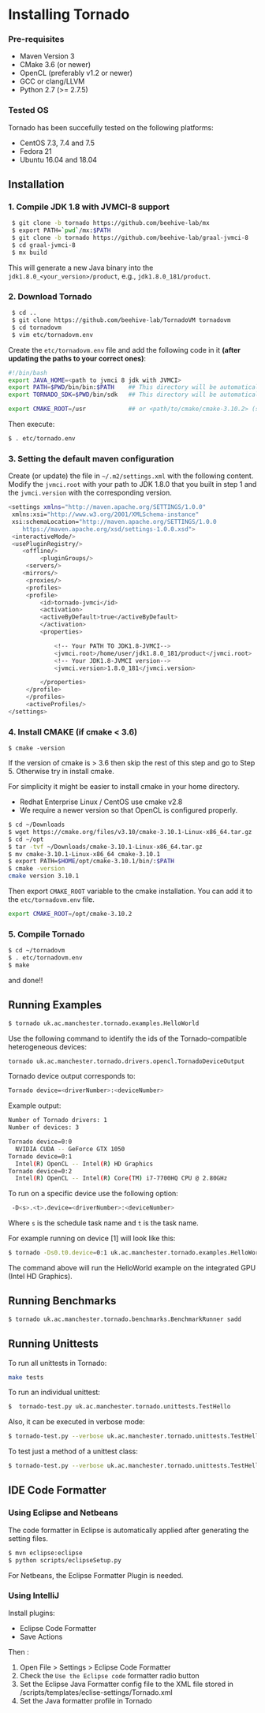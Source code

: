 # Installing Tornado #

### Pre-requisites

  * Maven Version 3
  * CMake 3.6 (or newer)
  * OpenCL (preferably v1.2 or newer)
  * GCC or clang/LLVM
  * Python 2.7 (>= 2.7.5)

### Tested OS
Tornado has been succefully tested on the following platforms:

  * CentOS 7.3, 7.4 and 7.5
  * Fedora 21
  * Ubuntu 16.04 and 18.04 


## Installation

### 1. Compile JDK 1.8 with JVMCI-8 support

```bash
 $ git clone -b tornado https://github.com/beehive-lab/mx 
 $ export PATH=`pwd`/mx:$PATH 
 $ git clone -b tornado https://github.com/beehive-lab/graal-jvmci-8
 $ cd graal-jvmci-8
 $ mx build  
```

This will generate a new Java binary into the `jdk1.8.0_<your_version>/product`, e.g., `jdk1.8.0_181/product`.




### 2. Download Tornado

```bash
 $ cd ..
 $ git clone https://github.com/beehive-lab/TornadoVM tornadovm
 $ cd tornadovm
 $ vim etc/tornadovm.env
```


Create the `etc/tornadovm.env` file and add the following code in it **(after updating the paths to your correct ones)**:

```bash
#!/bin/bash
export JAVA_HOME=<path to jvmci 8 jdk with JVMCI>
export PATH=$PWD/bin/bin:$PATH    ## This directory will be automatically generated during Tornado compilation
export TORNADO_SDK=$PWD/bin/sdk   ## This directory will be automatically generated during Tornado compilation

export CMAKE_ROOT=/usr            ## or <path/to/cmake/cmake-3.10.2> (see step 4)
```

Then execute:

```bash
$ . etc/tornado.env
```


### 3. Setting the default maven configuration

Create (or update) the file in `~/.m2/settings.xml` with the following content. Modify the `jvmci.root` with your path to JDK 1.8.0 that you built in step 1 and the `jvmci.version` with the corresponding version. 

```bash
<settings xmlns="http://maven.apache.org/SETTINGS/1.0.0"
 xmlns:xsi="http://www.w3.org/2001/XMLSchema-instance"
 xsi:schemaLocation="http://maven.apache.org/SETTINGS/1.0.0
	https://maven.apache.org/xsd/settings-1.0.0.xsd">
 <interactiveMode/>
 <usePluginRegistry/>
 	<offline/>
		 <pluginGroups/>
	 <servers/>
 	<mirrors/>
	 <proxies/>
	 <profiles>
	 <profile>
		 <id>tornado-jvmci</id>
		 <activation>
		 <activeByDefault>true</activeByDefault>
		 </activation>
		 <properties>

			 <!-- Your PATH TO JDK1.8-JVMCI-->
			 <jvmci.root>/home/user/jdk1.8.0_181/product</jvmci.root>
			 <!-- Your JDK1.8-JVMCI version-->
		 	 <jvmci.version>1.8.0_181</jvmci.version>

		 </properties>
	 </profile>
	 </profiles>
	 <activeProfiles/>
</settings>

```


### 4. Install CMAKE (if cmake < 3.6) 

```
$ cmake -version
```

If the version of cmake is > 3.6 then skip the rest of this step and go to Step 5.
Otherwise try in install cmake.

For simplicity it might be easier to install cmake in your home
directory.
  * Redhat Enterprise Linux / CentOS use cmake v2.8 
  * We require a newer version so that OpenCL is configured properly.

```bash
$ cd ~/Downloads
$ wget https://cmake.org/files/v3.10/cmake-3.10.1-Linux-x86_64.tar.gz
$ cd ~/opt
$ tar -tvf ~/Downloads/cmake-3.10.1-Linux-x86_64.tar.gz
$ mv cmake-3.10.1-Linux-x86_64 cmake-3.10.1
$ export PATH=$HOME/opt/cmake-3.10.1/bin/:$PATH
$ cmake -version
cmake version 3.10.1
``` 

Then export `CMAKE_ROOT` variable to the cmake installation. You can add it to the `etc/tornadovm.env` file.

```bash
export CMAKE_ROOT=/opt/cmake-3.10.2
```

### 5. Compile Tornado

```bash
$ cd ~/tornadovm
$ . etc/tornadovm.env
$ make 
```
and done!! 


## Running Examples #

```bash
$ tornado uk.ac.manchester.tornado.examples.HelloWorld
```

Use the following command to identify the ids of the Tornado-compatible heterogeneous devices: 

```bash
tornado uk.ac.manchester.tornado.drivers.opencl.TornadoDeviceOutput
```
Tornado device output corresponds to:
```bash
Tornado device=<driverNumber>:<deviceNumber>
```
Example output:
```bash
Number of Tornado drivers: 1
Number of devices: 3

Tornado device=0:0
  NVIDIA CUDA -- GeForce GTX 1050
Tornado device=0:1
  Intel(R) OpenCL -- Intel(R) HD Graphics
Tornado device=0:2
  Intel(R) OpenCL -- Intel(R) Core(TM) i7-7700HQ CPU @ 2.80GHz
```

To run on a specific device use the following option:

```bash
 -D<s>.<t>.device=<driverNumber>:<deviceNumber>
```

Where `s` is the schedule task name and `t` is the task name.

For example running on device [1] will look like this:

```bash
$ tornado -Ds0.t0.device=0:1 uk.ac.manchester.tornado.examples.HelloWorld
```

The command above will run the HelloWorld example on the integrated GPU (Intel HD Graphics).

## Running Benchmarks #

```bash
$ tornado uk.ac.manchester.tornado.benchmarks.BenchmarkRunner sadd
```


## Running Unittests

To run all unittests in Tornado:

```bash
make tests 

```

To run an individual unittest:

```bash
$  tornado-test.py uk.ac.manchester.tornado.unittests.TestHello
```

Also, it can be executed in verbose mode:

```bash
$ tornado-test.py --verbose uk.ac.manchester.tornado.unittests.TestHello
```

To test just a method of a unittest class:

```bash
$ tornado-test.py --verbose uk.ac.manchester.tornado.unittests.TestHello#testHello
```


## IDE Code Formatter

### Using Eclipse and Netbeans

The code formatter in Eclipse is automatically applied after generating the setting files.

```bash
$ mvn eclipse:eclipse
$ python scripts/eclipseSetup.py
```

For Netbeans, the Eclipse Formatter Plugin is needed.

### Using IntelliJ 

Install plugins:
 * Eclipse Code Formatter
 * Save Actions 

Then :
 1. Open File > Settings > Eclipse Code Formatter
 2. Check the `Use the Eclipse code` formatter radio button
 2. Set the Eclipse Java Formatter config file to the XML file stored in /scripts/templates/eclise-settings/Tornado.xml
 3. Set the Java formatter profile in Tornado


